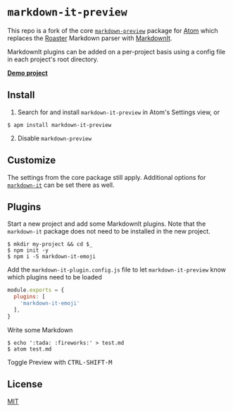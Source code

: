 # `markdown-it-preview`

This repo is a fork of the core [`markdown-preview`](https://github.com/atom/markdown-preview) package for [Atom](https://atom.io/) which replaces the [Roaster](https://github.com/gjtorikian/roaster) Markdown parser with [MarkdownIt](https://github.com/markdown-it/markdown-it).

MarkdownIt plugins can be added on a per-project basis using a config file in each project's root directory.

[**Demo project**](https://github.com/msimmer/markdown-it-preview-demo)

## Install

<ol><li>Search for and install <code>markdown-it-preview</code> in Atom's Settings view, or</li></ol>

 ```console
 $ apm install markdown-it-preview
 ```

<ol start=2><li>Disable <code>markdown-preview</code></li></ol>

## Customize

The settings from the core package still apply.  Additional options for  [`markdown-it`](https://github.com/markdown-it/markdown-it#init-with-presets-and-options) can be set there as well.

## Plugins

Start a new project and add some MarkdownIt plugins.  Note that the `markdown-it` package does not need to be installed in the new project.

```console
$ mkdir my-project && cd $_
$ npm init -y
$ npm i -S markdown-it-emoji
```

Add the `markdown-it-plugin.config.js` file to let `markdown-it-preview` know which plugins need to be loaded

```js
module.exports = {
  plugins: [
    'markdown-it-emoji'
  ],
}
```

Write some Markdown

```console
$ echo ':tada: :fireworks:' > test.md
$ atom test.md
```

Toggle Preview with <kbd>CTRL-SHIFT-M</kbd>

## License

[MIT](https://github.com/msimmer/markdown-it-preview/blob/master/LICENSE.md)
